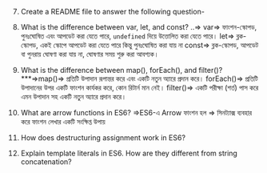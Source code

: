7) Create a README file to answer the following question-


1) What is the difference between var, let, and const?
..=> var=> ফাংশন-স্কোপড, পুনঃঘোষিত এবং আপডেট করা যেতে পারে, `undefined` দিয়ে উত্তোলিত করা যেতে পারে।
let=> ব্লক-স্কোপড, একই স্কোপে আপডেট করা যেতে পারে কিন্তু পুনঃঘোষিত করা যায় না
const=> ব্লক-স্কোপড, আপডেট বা পুনরায় ঘোষণা করা যায় না, ঘোষণার সময় শুরু করা আবশ্যক।

2) What is the difference between map(), forEach(), and filter()? 
***=>map()=> প্রতিটি উপাদান রূপান্তর করে এবং একটি নতুন অ্যারে প্রদান করে।
forEach()=> প্রতিটি উপাদানের উপর একটি ফাংশন কার্যকর করে, কোন রিটার্ন মান নেই।
filter()=> একটি পরীক্ষা (শর্ত) পাস করে এমন উপাদান সহ একটি নতুন অ্যারে প্রদান করে।

3) What are arrow functions in ES6?
=>ES6-এ Arrow ফাংশন হল => সিনট্যাক্স ব্যবহার করে ফাংশন লেখার একটি সংক্ষিপ্ত উপায়

4) How does destructuring assignment work in ES6?

5) Explain template literals in ES6. How are they different from string concatenation?
